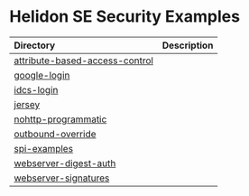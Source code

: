 
# Helidon SE Security Examples

|Directory                     | Description |
|:------------------------------|:-------------|
| [attribute-based-access-control](./attribute-based-access-control/README.md) | |
| [google-login](./google-login/README.md) | |
| [idcs-login](./idcs-login/README.md) | |
| [jersey](./jersey/README.md) | |
| [nohttp-programmatic](./nohttp-programmatic/README.md) | |
| [outbound-override](./outbound-override/README.md) | |
| [spi-examples](./spi-examples/README.md) | |
| [webserver-digest-auth](./webserver-digest-auth/README.md) | |
| [webserver-signatures](./webserver-signatures/README.md) | |

